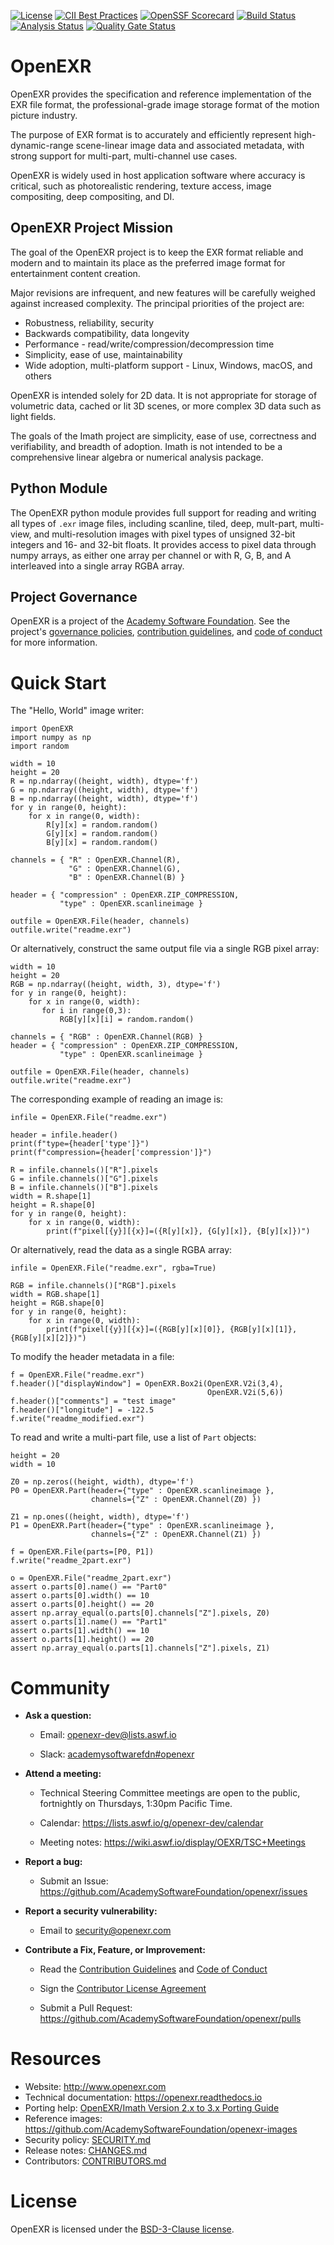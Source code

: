 <!-- SPDX-License-Identifier: BSD-3-Clause -->
<!-- Copyright (c) Contributors to the OpenEXR Project -->

[![License](https://img.shields.io/github/license/AcademySoftwareFoundation/openexr)](https://github.com/AcademySoftwareFoundation/openexr/blob/main/LICENSE.md)
[![CII Best Practices](https://bestpractices.coreinfrastructure.org/projects/2799/badge)](https://bestpractices.coreinfrastructure.org/projects/2799)
[![OpenSSF Scorecard](https://api.securityscorecards.dev/projects/github.com/AcademySoftwareFoundation/openexr/badge)](https://securityscorecards.dev/viewer/?uri=github.com/AcademySoftwareFoundation/openexr)
[![Build Status](https://github.com/AcademySoftwareFoundation/openexr/workflows/CI/badge.svg)](https://github.com/AcademySoftwareFoundation/openexr/actions?query=workflow%3ACI)
[![Analysis Status](https://github.com/AcademySoftwareFoundation/openexr/workflows/Analysis/badge.svg)](https://github.com/AcademySoftwareFoundation/openexr/actions?query=workflow%3AAnalysis)
[![Quality Gate Status](https://sonarcloud.io/api/project_badges/measure?project=AcademySoftwareFoundation_openexr&metric=alert_status)](https://sonarcloud.io/dashboard?id=AcademySoftwareFoundation_openexr)

# OpenEXR

OpenEXR provides the specification and reference implementation of the
EXR file format, the professional-grade image storage format of the
motion picture industry.

The purpose of EXR format is to accurately and efficiently represent
high-dynamic-range scene-linear image data and associated metadata,
with strong support for multi-part, multi-channel use cases.

OpenEXR is widely used in host application software where accuracy is
critical, such as photorealistic rendering, texture access, image
compositing, deep compositing, and DI.

## OpenEXR Project Mission

The goal of the OpenEXR project is to keep the EXR format reliable and
modern and to maintain its place as the preferred image format for
entertainment content creation. 

Major revisions are infrequent, and new features will be carefully
weighed against increased complexity.  The principal priorities of the
project are:

* Robustness, reliability, security
* Backwards compatibility, data longevity
* Performance - read/write/compression/decompression time
* Simplicity, ease of use, maintainability
* Wide adoption, multi-platform support - Linux, Windows, macOS, and others

OpenEXR is intended solely for 2D data. It is not appropriate for
storage of volumetric data, cached or lit 3D scenes, or more complex
3D data such as light fields.

The goals of the Imath project are simplicity, ease of use,
correctness and verifiability, and breadth of adoption. Imath is not
intended to be a comprehensive linear algebra or numerical analysis
package.

## Python Module

The OpenEXR python module provides full support for reading and
writing all types of ``.exr`` image files, including scanline, tiled,
deep, mult-part, multi-view, and multi-resolution images with pixel
types of unsigned 32-bit integers and 16- and 32-bit floats. It
provides access to pixel data through numpy arrays, as either one
array per channel or with R, G, B, and A interleaved into a single
array RGBA array.

## Project Governance

OpenEXR is a project of the [Academy Software
Foundation](https://www.aswf.io). See the project's [governance
policies](https://github.com/AcademySoftwareFoundation/openexr/blob/main/GOVERNANCE.md), [contribution guidelines](https://github.com/AcademySoftwareFoundation/openexr/blob/main/CONTRIBUTING.md), and [code of conduct](https://github.com/AcademySoftwareFoundation/openexr/blob/main/CODE_OF_CONDUCT.md)
for more information.

# Quick Start

The "Hello, World" image writer:

    import OpenEXR
    import numpy as np
    import random

    width = 10
    height = 20
    R = np.ndarray((height, width), dtype='f')
    G = np.ndarray((height, width), dtype='f')
    B = np.ndarray((height, width), dtype='f')
    for y in range(0, height):
        for x in range(0, width):
            R[y][x] = random.random()
            G[y][x] = random.random()
            B[y][x] = random.random()

    channels = { "R" : OpenEXR.Channel(R),
                 "G" : OpenEXR.Channel(G),
                 "B" : OpenEXR.Channel(B) }

    header = { "compression" : OpenEXR.ZIP_COMPRESSION,
               "type" : OpenEXR.scanlineimage }

    outfile = OpenEXR.File(header, channels)
    outfile.write("readme.exr")

Or alternatively, construct the same output file via a single RGB pixel array:

    width = 10
    height = 20
    RGB = np.ndarray((height, width, 3), dtype='f')
    for y in range(0, height):
        for x in range(0, width):
           for i in range(0,3):
               RGB[y][x][i] = random.random()

    channels = { "RGB" : OpenEXR.Channel(RGB) }
    header = { "compression" : OpenEXR.ZIP_COMPRESSION,
               "type" : OpenEXR.scanlineimage }

    outfile = OpenEXR.File(header, channels)
    outfile.write("readme.exr")

The corresponding example of reading an image is:

    infile = OpenEXR.File("readme.exr")

    header = infile.header()
    print(f"type={header['type']}")
    print(f"compression={header['compression']}")

    R = infile.channels()["R"].pixels
    G = infile.channels()["G"].pixels
    B = infile.channels()["B"].pixels
    width = R.shape[1]
    height = R.shape[0]
    for y in range(0, height):
        for x in range(0, width):
            print(f"pixel[{y}][{x}]=({R[y][x]}, {G[y][x]}, {B[y][x]})")

Or alternatively, read the data as a single RGBA array:

    infile = OpenEXR.File("readme.exr", rgba=True)

    RGB = infile.channels()["RGB"].pixels
    width = RGB.shape[1]
    height = RGB.shape[0]
    for y in range(0, height):
        for x in range(0, width):
            print(f"pixel[{y}][{x}]=({RGB[y][x][0]}, {RGB[y][x][1]}, {RGB[y][x][2]})")

To modify the header metadata in a file:

    f = OpenEXR.File("readme.exr")
    f.header()["displayWindow"] = OpenEXR.Box2i(OpenEXR.V2i(3,4),
                                                OpenEXR.V2i(5,6))
    f.header()["comments"] = "test image"
    f.header()["longitude"] = -122.5
    f.write("readme_modified.exr")

To read and write a multi-part file, use a list of ``Part`` objects:

    height = 20
    width = 10

    Z0 = np.zeros((height, width), dtype='f')
    P0 = OpenEXR.Part(header={"type" : OpenEXR.scanlineimage },
                      channels={"Z" : OpenEXR.Channel(Z0) })

    Z1 = np.ones((height, width), dtype='f')
    P1 = OpenEXR.Part(header={"type" : OpenEXR.scanlineimage },
                      channels={"Z" : OpenEXR.Channel(Z1) })

    f = OpenEXR.File(parts=[P0, P1])
    f.write("readme_2part.exr")

    o = OpenEXR.File("readme_2part.exr")
    assert o.parts[0].name() == "Part0"
    assert o.parts[0].width() == 10
    assert o.parts[0].height() == 20
    assert np.array_equal(o.parts[0].channels["Z"].pixels, Z0)
    assert o.parts[1].name() == "Part1"
    assert o.parts[1].width() == 10
    assert o.parts[1].height() == 20
    assert np.array_equal(o.parts[1].channels["Z"].pixels, Z1)


# Community

* **Ask a question:**

  - Email: openexr-dev@lists.aswf.io

  - Slack: [academysoftwarefdn#openexr](https://academysoftwarefdn.slack.com/archives/CMLRW4N73)

* **Attend a meeting:**

  - Technical Steering Committee meetings are open to the
    public, fortnightly on Thursdays, 1:30pm Pacific Time.

  - Calendar: https://lists.aswf.io/g/openexr-dev/calendar

  - Meeting notes: https://wiki.aswf.io/display/OEXR/TSC+Meetings

* **Report a bug:**

  - Submit an Issue: https://github.com/AcademySoftwareFoundation/openexr/issues

* **Report a security vulnerability:**

  - Email to security@openexr.com

* **Contribute a Fix, Feature, or Improvement:**

  - Read the [Contribution Guidelines](https://github.com/AcademySoftwareFoundation/openexr/blob/main/CONTRIBUTING.md) and [Code of Conduct](https://github.com/AcademySoftwareFoundation/openexr/blob/main/CODE_OF_CONDUCT.md)

  - Sign the [Contributor License
    Agreement](https://contributor.easycla.lfx.linuxfoundation.org/#/cla/project/2e8710cb-e379-4116-a9ba-964f83618cc5/user/564e571e-12d7-4857-abd4-898939accdd7)

  - Submit a Pull Request: https://github.com/AcademySoftwareFoundation/openexr/pulls

# Resources

- Website: http://www.openexr.com
- Technical documentation: https://openexr.readthedocs.io
- Porting help: [OpenEXR/Imath Version 2.x to 3.x Porting Guide](https://openexr.readthedocs.io/en/latest/PortingGuide.html)
- Reference images: https://github.com/AcademySoftwareFoundation/openexr-images
- Security policy: [SECURITY.md](https://github.com/AcademySoftwareFoundation/openexr/blob/main/SECURITY.md)
- Release notes: [CHANGES.md](https://github.com/AcademySoftwareFoundation/openexr/blob/main/CHANGES.md)
- Contributors: [CONTRIBUTORS.md](https://github.com/AcademySoftwareFoundation/openexr/blob/main/CONTRIBUTORS.md)  

# License

OpenEXR is licensed under the [BSD-3-Clause license](https://github.com/AcademySoftwareFoundation/openexr/blob/main/LICENSE.md).


